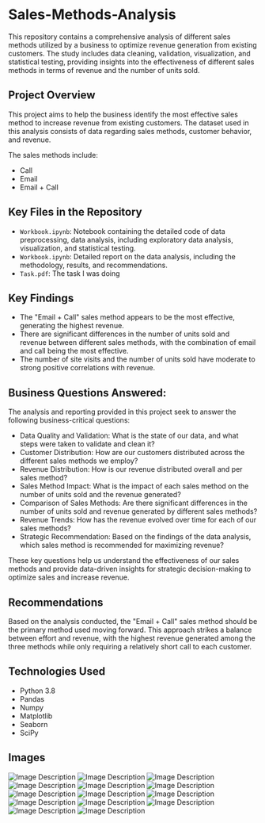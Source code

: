 # Sales-Methods-Analysis

This repository contains a comprehensive analysis of different sales methods utilized by a business to optimize revenue generation from existing customers. The study includes data cleaning, validation, visualization, and statistical testing, providing insights into the effectiveness of different sales methods in terms of revenue and the number of units sold.

## Project Overview

This project aims to help the business identify the most effective sales method to increase revenue from existing customers. The dataset used in this analysis consists of data regarding sales methods, customer behavior, and revenue. 

The sales methods include: 
- Call
- Email
- Email + Call

## Key Files in the Repository

- `Workbook.ipynb`: Notebook containing the detailed code of data preprocessing, data analysis, including exploratory data analysis, visualization, and statistical testing.
- `Workbook.ipynb`: Detailed report on the data analysis, including the methodology, results, and recommendations. 
- `Task.pdf`: The task I was doing 

## Key Findings

- The "Email + Call" sales method appears to be the most effective, generating the highest revenue.
- There are significant differences in the number of units sold and revenue between different sales methods, with the combination of email and call being the most effective.
- The number of site visits and the number of units sold have moderate to strong positive correlations with revenue.

## Business Questions Answered:
The analysis and reporting provided in this project seek to answer the following business-critical questions:

- Data Quality and Validation: What is the state of our data, and what steps were taken to validate and clean it?
- Customer Distribution: How are our customers distributed across the different sales methods we employ?
- Revenue Distribution: How is our revenue distributed overall and per sales method?
- Sales Method Impact: What is the impact of each sales method on the number of units sold and the revenue generated?
- Comparison of Sales Methods: Are there significant differences in the number of units sold and revenue generated by different sales methods?
- Revenue Trends: How has the revenue evolved over time for each of our sales methods?
- Strategic Recommendation: Based on the findings of the data analysis, which sales method is recommended for maximizing revenue?

These key questions help us understand the effectiveness of our sales methods and provide data-driven insights for strategic decision-making to optimize sales and increase revenue.

## Recommendations

Based on the analysis conducted, the "Email + Call" sales method should be the primary method used moving forward. This approach strikes a balance between effort and revenue, with the highest revenue generated among the three methods while only requiring a relatively short call to each customer.

## Technologies Used

- Python 3.8
- Pandas
- Numpy
- Matplotlib
- Seaborn
- SciPy

## Images
![Image Description](https://github.com/mbilalazeem/Sales-Methods-Analysis/blob/main/analysing%20sales%20data%20graph%20images/Customers%20over%20time%20by%20sales%20method1.png)
![Image Description](https://github.com/mbilalazeem/Sales-Methods-Analysis/blob/main/analysing%20sales%20data%20graph%20images/average%20units%20sold%20and%20revenue%20by%20sales%20method1.png)
![Image Description](https://github.com/mbilalazeem/Sales-Methods-Analysis/blob/main/analysing%20sales%20data%20graph%20images/correlation%20matrix1.png)
![Image Description](https://github.com/mbilalazeem/Sales-Methods-Analysis/blob/main/analysing%20sales%20data%20graph%20images/number%20of%20customers%20for%20each%20sales_method1.png)
![Image Description](https://github.com/mbilalazeem/Sales-Methods-Analysis/blob/main/analysing%20sales%20data%20graph%20images/number%20of%20items%20by%20each%20sales_method1.png)
![Image Description](https://github.com/mbilalazeem/Sales-Methods-Analysis/blob/main/analysing%20sales%20data%20graph%20images/revenue%20by%20each%20sales_method1.png)
![Image Description](https://github.com/mbilalazeem/Sales-Methods-Analysis/blob/main/analysing%20sales%20data%20graph%20images/single%20variable%20-%20Distribution%20of%20Number%20of%20Products%20Sold1.png)
![Image Description](https://github.com/mbilalazeem/Sales-Methods-Analysis/blob/main/analysing%20sales%20data%20graph%20images/single%20variable%20-%20Distribution%20of%20Sites%20visit1.png)
![Image Description](https://github.com/mbilalazeem/Sales-Methods-Analysis/blob/main/analysing%20sales%20data%20graph%20images/single%20variable%20-%20Distribution%20of%20Weeks1.png)
![Image Description](https://github.com/mbilalazeem/Sales-Methods-Analysis/blob/main/analysing%20sales%20data%20graph%20images/single%20variable%20-%20Distribution%20of%20Years%20as%20Customer%201.png)
![Image Description](https://github.com/mbilalazeem/Sales-Methods-Analysis/blob/main/analysing%20sales%20data%20graph%20images/single%20variable%20-%20Distribution%20of%20revenue1.png)
![Image Description](https://github.com/mbilalazeem/Sales-Methods-Analysis/blob/main/analysing%20sales%20data%20graph%20images/single%20variable%20-%20count%20of%20customers%20per%20sales%20method1.png)
![Image Description](https://github.com/mbilalazeem/Sales-Methods-Analysis/blob/main/analysing%20sales%20data%20graph%20images/single%20variable%20-%20count%20of%20customers%20per%20state1.png)
![Image Description](https://github.com/mbilalazeem/Sales-Methods-Analysis/blob/main/analysing%20sales%20data%20graph%20images/violin%20plot%20for%20sales%20method1.png)
